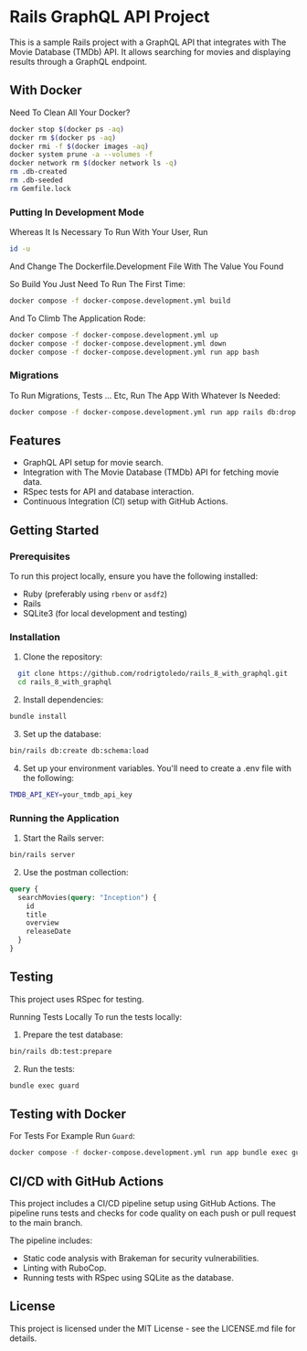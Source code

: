 # Rails GraphQL API Project

This is a sample Rails project with a GraphQL API that integrates with The Movie Database (TMDb) API. It allows searching for movies and displaying results through a GraphQL endpoint.

## With Docker

Need To Clean All Your Docker?

```bash
docker stop $(docker ps -aq)
docker rm $(docker ps -aq)
docker rmi -f $(docker images -aq)
docker system prune -a --volumes -f
docker network rm $(docker network ls -q)
rm .db-created
rm .db-seeded
rm Gemfile.lock
```

### Putting In Development Mode

Whereas It Is Necessary To Run With Your User, Run

```bash
id -u
```

And Change The Dockerfile.Development File With The Value You Found

So Build You Just Need To Run The First Time:

```bash
docker compose -f docker-compose.development.yml build
```

And To Climb The Application Rode:

```bash
docker compose -f docker-compose.development.yml up
docker compose -f docker-compose.development.yml down
docker compose -f docker-compose.development.yml run app bash
```

### Migrations

To Run Migrations, Tests ... Etc, Run The App With Whatever Is Needed:

```bash
docker compose -f docker-compose.development.yml run app rails db:drop db:create db:migrate
```

## Features

- GraphQL API setup for movie search.
- Integration with The Movie Database (TMDb) API for fetching movie data.
- RSpec tests for API and database interaction.
- Continuous Integration (CI) setup with GitHub Actions.

## Getting Started

### Prerequisites

To run this project locally, ensure you have the following installed:

- Ruby (preferably using `rbenv` or `asdf2`)
- Rails
- SQLite3 (for local development and testing)

### Installation

1. Clone the repository:

```bash
  git clone https://github.com/rodrigtoledo/rails_8_with_graphql.git
  cd rails_8_with_graphql
```

2. Install dependencies:

```bash
bundle install
```

3. Set up the database:

```bash
bin/rails db:create db:schema:load
```

4. Set up your environment variables. You'll need to create a .env file with the following:

```bash
TMDB_API_KEY=your_tmdb_api_key
```

### Running the Application

1. Start the Rails server:

```bash
bin/rails server
```

2. Use the postman collection:

```graphql
query {
  searchMovies(query: "Inception") {
    id
    title
    overview
    releaseDate
  }
}
```

## Testing

This project uses RSpec for testing.

Running Tests Locally
To run the tests locally:

1. Prepare the test database:

```bash
bin/rails db:test:prepare
```

2. Run the tests:

```bash
bundle exec guard
```

## Testing with Docker

For Tests For Example Run `Guard`:

```bash
docker compose -f docker-compose.development.yml run app bundle exec guard
```

## CI/CD with GitHub Actions

This project includes a CI/CD pipeline setup using GitHub Actions. The pipeline runs tests and checks for code quality on each push or pull request to the main branch.

The pipeline includes:

- Static code analysis with Brakeman for security vulnerabilities.
- Linting with RuboCop.
- Running tests with RSpec using SQLite as the database.

## License

This project is licensed under the MIT License - see the LICENSE.md file for details.
